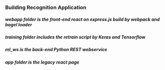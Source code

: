 ### Building Recognition Application

#####  webapp folder is the front-end react on express.js build by webpack and bagel loader  
#####  training folder includes the retrain script by Keras and Tensorflow  
#####  ml_ws is the back-end Python REST webservice  
#####  app folder is the legacy react page  

